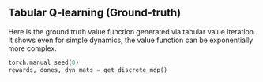 
## Tabular Q-learning (Ground-truth)

Here is the ground truth value function generated via tabular
value iteration. It shows even for simple dynamics, the value
function can be exponentially more complex.

```python
torch.manual_seed(0)
rewards, dones, dyn_mats = get_discrete_mdp()
```
